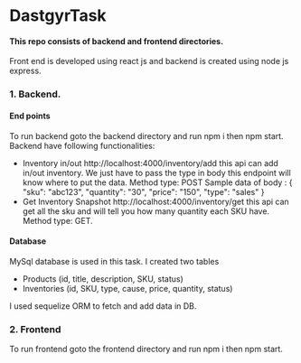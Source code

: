 # DastgyrTask
#### This repo consists of backend and frontend directories.
Front end is developed using react js and backend is created using node js express.

### 1. Backend.
#### End points
To run backend goto the backend directory and run npm i then npm start.
Backend have following functionalities:
- Inventory in/out
    http://localhost:4000/inventory/add this api can add in/out inventory. We just have to pass the type in body this endpoint will know where to put the data.
    Method type: POST
    Sample data of body : {
    "sku": "abc123",
    "quantity": "30",
    "price": "150",
    "type": "sales"
}
- Get Inventory Snapshot
    http://localhost:4000/inventory/get this api can get all the sku and will tell you how many quantity each SKU have.
    Method type: GET.
#### Database
MySql database is used in this task. I created two tables
- Products (id, title, description, SKU, status)
- Inventories (id, SKU, type, cause, price, quantity, status)

I used sequelize ORM to fetch and add data in DB.

### 2. Frontend
To run frontend goto the frontend directory and run npm i then npm start.

